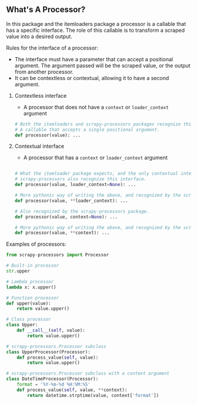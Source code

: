 
## What's A Processor?

In this package and the itemloaders package a processor is a callable that has a specific interface.
The role of this callable is to transform a scraped value into a desired output.

Rules for the interface of a processor:
- The interface must have a parameter that can accept a positional argument.
The argument passed will be the scraped value, or the output from another processor.
- It can be contextless or contextual, allowing it to have a second argument.

1. Contextless interface
    - A processor that does not have a `context` or `loader_context` argument
    ```python
    # Both the itemloaders and scrapy-processors packages recognize this interface.
    # A callable that accepts a single positional argument.
    def processor(value): ...
    ```

2. Contextual interface
    - A processor that has a `context` or `loader_context` argument
    ```python

    # What the itemloader package expects, and the only contextual interface it recognizes.
    # scrapy-processors also recognize this interface.
    def processor(value, loader_context=None): ...

    # More pythonic way of writing the above, and recognized by the scrapy-processors package.
    def processor(value, **loader_context): ...

    # Also recognized by the scrapy-processors package.
    def processor(value, context=None): ...

    # More pythonic way of writing the above, and recognized by the scrapy-processors package.
    def processor(value, **context): ...
    ```

Examples of processors:

```python
from scrapy-processors import Processor

# Built-in processor
str.upper

# Lambda processor
lambda x: x.upper()

# Function processor
def upper(value):
    return value.upper()

# Class processor
class Upper:
    def __call__(self, value):
        return value.upper()

# scrapy-processors.Processor subclass
class UpperProcessor(Processor):
    def process_value(self, value):
        return value.upper()

# scrapy-processors.Processor subclass with a context argument
class DateTimeProcessor(Processor):
    format = '%Y-%m-%d %H:%M:%S'
    def process_value(self, value, **context):
        return datetime.strptime(value, context['format'])
```
